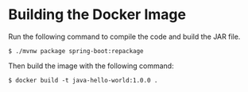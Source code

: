 # Building the Docker Image

Run the following command to compile the code and build the JAR file.

```
$ ./mvnw package spring-boot:repackage
```

Then build the image with the following command:

```
$ docker build -t java-hello-world:1.0.0 .
```
